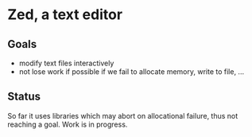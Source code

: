 # Zed, a text editor

## Goals

* modify text files interactively
* not lose work if possible if we fail to allocate memory, write to file, ...

## Status

So far it uses libraries which may abort on allocational failure, thus not reaching a goal. Work is in progress.

